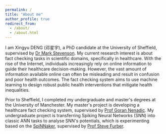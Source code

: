 ```yaml
---
permalink: /
title: "About me"
author_profile: true
redirect_from: 
  - /about/
  - /about.html
---
```


I am Xingyu DENG (邓星宇), a PhD candidate at the University of Sheffield, supervised by [Dr Mark Stevenson](https://staffwww.dcs.shef.ac.uk/people/m.stevenson/). My current research interest is about fact checking tasks in scientific domains, specifically in healthcare. With the rise of the Internet, individuals increasingly rely on online information to guide their healthcare decision-making. However, the vast amount of information available online can often be misleading and result in confusion and poor health outcomes. The fact checking system aims to use machine learning to design robust public health interventions that mitigate health inequalities.

Prior to Sheffield, I completed my undergraduate and master's degrees at the University of Manchester. My master's project is developing a healthcare fact checking system, supervised by [Prof Goran Nenadic](https://personalpages.manchester.ac.uk/staff/gnenadic/). My undergraduate project is transferring Spiking Neural Networks (SNN) into classic ANN tasks to analyse SNN's potentials, which is experimenting based on the [SpiNNaker](https://en.wikipedia.org/wiki/SpiNNaker), supervised by [Prof Steve Furber](https://en.wikipedia.org/wiki/Steve_Furber).

